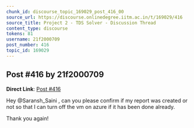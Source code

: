```yaml
---
chunk_id: discourse_topic_169029_post_416_00
source_url: https://discourse.onlinedegree.iitm.ac.in/t/169029/416
source_title: Project 2 - TDS Solver - Discussion Thread
content_type: discourse
tokens: 81
username: 21f2000709
post_number: 416
topic_id: 169029
---
```


## Post #416 by 21f2000709

**Direct Link**: [Post #416](https://discourse.onlinedegree.iitm.ac.in/t/169029/416)

Hey @Saransh_Saini , can you please confirm if my report was created or not so that I can turn off the vm on azure if it has been done already.

Thank you again!
